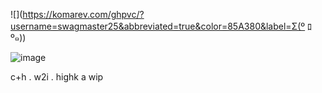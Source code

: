 <p align="center">

![](https://komarev.com/ghpvc/?username=swagmaster25&abbreviated=true&color=85A380&label=Σ(º ﾛ º๑))

![image](https://github.com/user-attachments/assets/400132f8-55d3-4d3a-a79b-08d67558d630)

c+h . w2i . highk a wip

</p>

